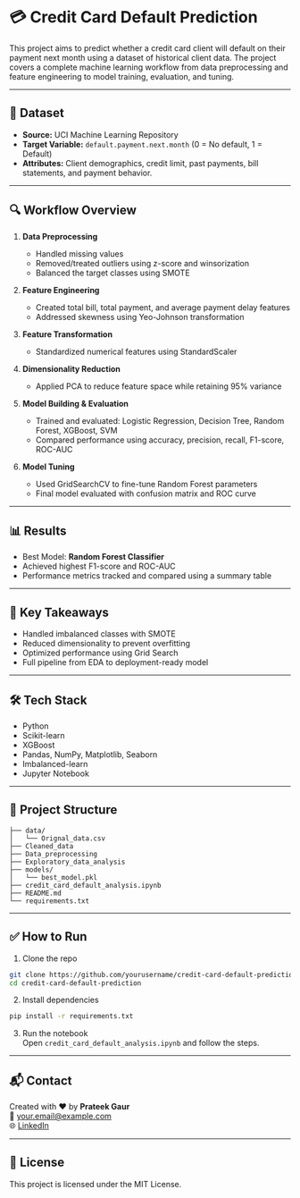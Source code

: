 # 💳 Credit Card Default Prediction

This project aims to predict whether a credit card client will default on their payment next month using a dataset of historical client data. The project covers a complete machine learning workflow from data preprocessing and feature engineering to model training, evaluation, and tuning.

---

## 📁 Dataset

- **Source:** UCI Machine Learning Repository  
- **Target Variable:** `default.payment.next.month` (0 = No default, 1 = Default)  
- **Attributes:** Client demographics, credit limit, past payments, bill statements, and payment behavior.

---

## 🔍 Workflow Overview

1. **Data Preprocessing**
   - Handled missing values
   - Removed/treated outliers using z-score and winsorization
   - Balanced the target classes using SMOTE

2. **Feature Engineering**
   - Created total bill, total payment, and average payment delay features
   - Addressed skewness using Yeo-Johnson transformation

3. **Feature Transformation**
   - Standardized numerical features using StandardScaler

4. **Dimensionality Reduction**
   - Applied PCA to reduce feature space while retaining 95% variance

5. **Model Building & Evaluation**
   - Trained and evaluated: Logistic Regression, Decision Tree, Random Forest, XGBoost, SVM
   - Compared performance using accuracy, precision, recall, F1-score, ROC-AUC

6. **Model Tuning**
   - Used GridSearchCV to fine-tune Random Forest parameters
   - Final model evaluated with confusion matrix and ROC curve

---

## 📊 Results

- Best Model: **Random Forest Classifier**
- Achieved highest F1-score and ROC-AUC
- Performance metrics tracked and compared using a summary table

---

## 📌 Key Takeaways

- Handled imbalanced classes with SMOTE
- Reduced dimensionality to prevent overfitting
- Optimized performance using Grid Search
- Full pipeline from EDA to deployment-ready model

---

## 🛠️ Tech Stack

- Python
- Scikit-learn
- XGBoost
- Pandas, NumPy, Matplotlib, Seaborn
- Imbalanced-learn
- Jupyter Notebook

---

## 📁 Project Structure

```
├── data/
│   └── Orignal_data.csv
├── Cleaned_data
├── Data_preprocessing
├── Exploratory_data_analysis
├── models/
│   └── best_model.pkl
├── credit_card_default_analysis.ipynb
├── README.md
└── requirements.txt
```

---

## ✅ How to Run

1. Clone the repo  
```bash
git clone https://github.com/yourusername/credit-card-default-prediction.git
cd credit-card-default-prediction
```

2. Install dependencies  
```bash
pip install -r requirements.txt
```

3. Run the notebook  
Open `credit_card_default_analysis.ipynb` and follow the steps.

---

## 📬 Contact

Created with ❤️ by **Prateek Gaur**  
📧 your.email@example.com  
🌐 [LinkedIn](https://linkedin.com/in/yourprofile)

---

## 📌 License

This project is licensed under the MIT License.
